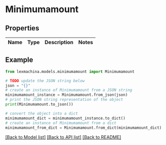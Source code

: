 # Minimumamount


## Properties

Name | Type | Description | Notes
------------ | ------------- | ------------- | -------------

## Example

```python
from lexmachina.models.minimumamount import Minimumamount

# TODO update the JSON string below
json = "{}"
# create an instance of Minimumamount from a JSON string
minimumamount_instance = Minimumamount.from_json(json)
# print the JSON string representation of the object
print(Minimumamount.to_json())

# convert the object into a dict
minimumamount_dict = minimumamount_instance.to_dict()
# create an instance of Minimumamount from a dict
minimumamount_from_dict = Minimumamount.from_dict(minimumamount_dict)
```
[[Back to Model list]](../README.md#documentation-for-models) [[Back to API list]](../README.md#documentation-for-api-endpoints) [[Back to README]](../README.md)


